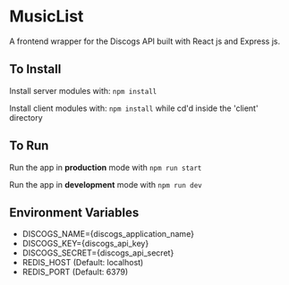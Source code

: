 # MusicList

A frontend wrapper for the Discogs API built with React js and Express js.

## To Install

Install server modules with: `npm install`

Install client modules with: `npm install` while cd'd inside the 'client' directory

## To Run
Run the app in **production** mode with `npm run start`

Run the app in **development** mode with `npm run dev`

## Environment Variables
- DISCOGS_NAME={discogs_application_name}
- DISCOGS_KEY={discogs_api_key}
- DISCOGS_SECRET={discogs_api_secret}
- REDIS_HOST (Default: localhost)
- REDIS_PORT (Default: 6379)